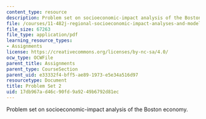```yaml
---
content_type: resource
description: Problem set on socioeconomic-impact analysis of the Boston economy.
file: /courses/11-482j-regional-socioeconomic-impact-analyses-and-modeling-fall-2008/17db967ad46c90fd9a9249b6792d81ec_pset2.pdf
file_size: 67263
file_type: application/pdf
learning_resource_types:
- Assignments
license: https://creativecommons.org/licenses/by-nc-sa/4.0/
ocw_type: OCWFile
parent_title: Assignments
parent_type: CourseSection
parent_uid: e33332f4-bff5-ae89-1973-e5e34a516d97
resourcetype: Document
title: Problem Set 2
uid: 17db967a-d46c-90fd-9a92-49b6792d81ec
---
```

Problem set on socioeconomic-impact analysis of the Boston economy.